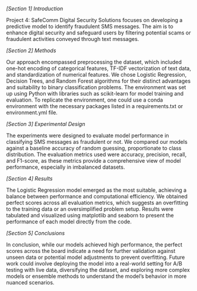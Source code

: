 *[Section 1] Introduction*

Project 4: SafeComm Digital Security Solutions focuses on developing a predictive model to identify fraudulent SMS messages. The aim is to enhance digital security and safeguard users by filtering potential scams or fraudulent activities conveyed through text messages. 

*[Section 2] Methods*

Our approach encompassed preprocessing the dataset, which included one-hot encoding of categorical features, TF-IDF vectorization of text data, and standardization of numerical features. We chose Logistic Regression, Decision Trees, and Random Forest algorithms for their distinct advantages and suitability to binary classification problems. The environment was set up using Python with libraries such as scikit-learn for model training and evaluation. To replicate the environment, one could use a conda environment with the necessary packages listed in a requirements.txt or environment.yml file.

*[Section 3] Experimental Design*

The experiments were designed to evaluate model performance in classifying SMS messages as fraudulent or not. We compared our models against a baseline accuracy of random guessing, proportionate to class distribution. The evaluation metrics used were accuracy, precision, recall, and F1-score, as these metrics provide a comprehensive view of model performance, especially in imbalanced datasets.

*[Section 4] Results*

The Logistic Regression model emerged as the most suitable, achieving a balance between performance and computational efficiency. We obtained perfect scores across all evaluation metrics, which suggests an overfitting to the training data or an oversimplified problem setup. Results were tabulated and visualized using matplotlib and seaborn to present the performance of each model directly from the code.

*[Section 5] Conclusions*

In conclusion, while our models achieved high performance, the perfect scores across the board indicate a need for further validation against unseen data or potential model adjustments to prevent overfitting. Future work could involve deploying the model into a real-world setting for A/B testing with live data, diversifying the dataset, and exploring more complex models or ensemble methods to understand the model’s behavior in more nuanced scenarios.
